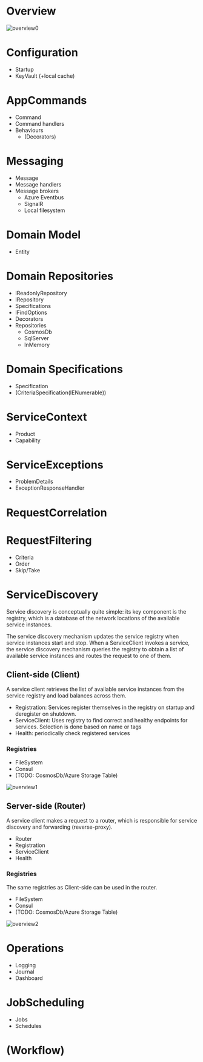 # Overview

![overview0](docs/Naos%20–%20Architecture%20Overview.png)

# Configuration

- Startup
- KeyVault (+local cache)

# AppCommands

- Command
- Command handlers
- Behaviours
  - (Decorators)

# Messaging

- Message
- Message handlers
- Message brokers
  - Azure Eventbus
  - SignalR
  - Local filesystem

# Domain Model

- Entity

# Domain Repositories

- IReadonlyRepository<T>
- IRepository<T>
- Specifications
- IFindOptions<T>
- Decorators
- Repositories
  - CosmosDb
  - SqlServer
  - InMemory

# Domain Specifications

- Specification<T>
- (CriteriaSpecification(IENumerable<Crits>))

# ServiceContext

- Product
- Capability

# ServiceExceptions

- ProblemDetails
- ExceptionResponseHandler

# RequestCorrelation

# RequestFiltering

- Criteria
- Order
- Skip/Take

# ServiceDiscovery

Service discovery is conceptually quite simple: its key component is the registry, which is a database of the network locations of the available service instances.

The service discovery mechanism updates the service registry when service instances start and stop. When a ServiceClient invokes a service, the service discovery mechanism queries the registry to obtain a list of available service instances and routes the request to one of them.

## Client-side (Client)

A service client retrieves the list of available service instances from the service registry and load balances across them.

- Registration: Services register themselves in the registry on startup and deregister on shutdown.
- ServiceClient: Uses registry to find correct and healthy endpoints for services. Selection is done based on name or tags
- Health: periodically check registered services

### Registries

- FileSystem
- Consul
- (TODO: CosmosDb/Azure Storage Table)

![overview1](docs/Naos%20–%20Service%20Discovery%20Overview%20-%20Client-side.png)

## Server-side (Router)

A service client makes a request to a router, which is responsible for service discovery and forwarding (reverse-proxy).

- Router
- Registration
- ServiceClient
- Health

### Registries

The same registries as Client-side can be used in the router.

- FileSystem
- Consul
- (TODO: CosmosDb/Azure Storage Table)

![overview2](docs/Naos%20–%20Service%20Discovery%20Overview%20-%20Server-side.png)

# Operations

- Logging
- Journal
- Dashboard

# JobScheduling

- Jobs
- Schedules

# (Workflow)
